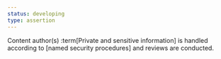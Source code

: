 ```yaml
---
status: developing
type: assertion
---
```


Content author(s) :term[Private and sensitive information] is handled according to [named security procedures] and reviews are conducted. 

